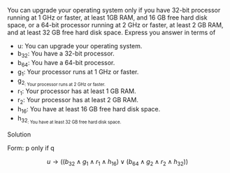 You can upgrade your operating system only if you have 32-bit processor running at 1 GHz or faster, at least 1GB RAM, and 16 GB free hard disk space, or a 64-bit processor running at 2 GHz or faster, at least 2 GB RAM, and at least 32 GB free hard disk space. Express you answer in terms of 

+ u: You can upgrade your operating system.
+ b<sub>32</sub>: You have a 32-bit processor.
+ b<sub>64</sub>: You have a 64-bit processor.
+ g<sub>1</sub>: Your processor runs at 1 GHz or faster.
+ g<sub>2<sub>: Your processor runs at 2 GHz or faster.
+ r<sub>1</sub>: Your processor has at least 1 GB RAM.
+ r<sub>2</sub>: Your processor has at least 2 GB RAM.
+ h<sub>16</sub>: You have at least 16 GB free hard disk space.
+ h<sub>32<sub>: You have at least 32 GB free hard disk space.

Solution

Form: p only if q

$$u \rightarrow ((b_{32} \wedge g_1 \wedge r_1 \wedge h_{16}) \vee (b_{64} \wedge g_2 \wedge r_2 \wedge h_{32}))$$